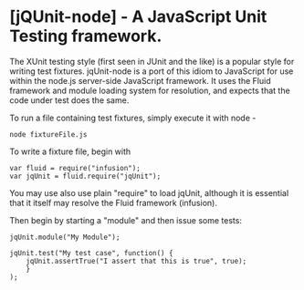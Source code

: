 [jQUnit-node] - A JavaScript Unit Testing framework.
================================

The XUnit testing style (first seen in JUnit and the like) is a popular style
for writing test fixtures. jqUnit-node is a port of this idiom to JavaScript for use
within the node.js server-side JavaScript framework. It uses the Fluid framework
and module loading system for resolution, and expects that the code under test
does the same.

To run a file containing test fixtures, simply execute it with node - 
```
node fixtureFile.js
```

To write a fixture file, begin with
```
var fluid = require("infusion");
var jqUnit = fluid.require("jqUnit"); 
```

You may use also use plain "require" to load jqUnit, although it is essential that it itself may resolve the Fluid framework (infusion).

Then begin by starting a "module" and then issue some tests:
```
jqUnit.module("My Module");

jqUnit.test("My test case", function() {
    jqUnit.assertTrue("I assert that this is true", true);
    }
);
```